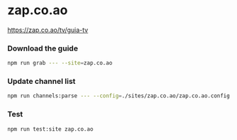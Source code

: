 # zap.co.ao

https://zap.co.ao/tv/guia-tv

### Download the guide

```sh
npm run grab --- --site=zap.co.ao
```

### Update channel list

```sh
npm run channels:parse --- --config=./sites/zap.co.ao/zap.co.ao.config.js --output=./sites/zap.co.ao/zap.co.ao.channels.xml
```

### Test

```sh
npm run test:site zap.co.ao
```
